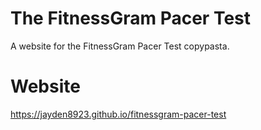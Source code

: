 # The FitnessGram Pacer Test
A website for the FitnessGram Pacer Test copypasta.
# Website
https://jayden8923.github.io/fitnessgram-pacer-test
